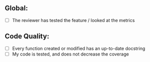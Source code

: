 ## Global:

- [ ] The reviewer has tested the feature / looked at the metrics

## Code Quality:

- [ ] Every function created or modified has an up-to-date docstring
- [ ] My code is tested, and does not decrease the coverage
